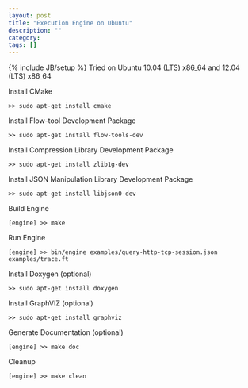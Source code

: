```yaml
---
layout: post
title: "Execution Engine on Ubuntu"
description: ""
category: 
tags: []
---
```

{% include JB/setup %}
Tried on Ubuntu 10.04 (LTS) x86_64 and 12.04 (LTS) x86_64

Install CMake

	>> sudo apt-get install cmake
	
Install Flow-tool Development Package

	>> sudo apt-get install flow-tools-dev	
	
Install Compression Library Development Package

	>> sudo apt-get install zlib1g-dev

Install JSON Manipulation Library Development Package

	>> sudo apt-get install libjson0-dev

Build Engine

	[engine] >> make

Run Engine

	[engine] >> bin/engine examples/query-http-tcp-session.json examples/trace.ft

Install Doxygen (optional)

	>> sudo apt-get install doxygen
	
Install GraphVIZ (optional)

	>> sudo apt-get install graphviz
	
Generate Documentation (optional)	

	[engine] >> make doc
	
Cleanup
	
	[engine] >> make clean